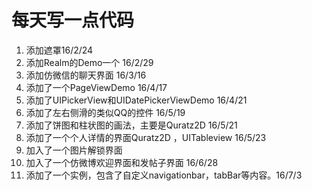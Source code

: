 # 每天写一点代码

1. 添加遮罩16/2/24
2. 添加Realm的Demo一个 16/2/29
3. 添加仿微信的聊天界面 16/3/16
4. 添加了一个PageViewDemo 16/4/17
5. 添加了UIPickerView和UIDatePickerViewDemo 16/4/21
6. 添加了左右侧滑的类似QQ的控件    16/5/19
7. 添加了饼图和柱状图的画法，主要是Quratz2D 16/5/21
8. 添加了一个个人详情的界面Quratz2D ，UITableview 16/5/23  
9. 加入了一个图片解锁界面
10. 加入了一个仿微博欢迎界面和发帖子界面 16/6/28
11. 添加了一个实例，包含了自定义navigationbar，tabBar等内容。16/7/3

